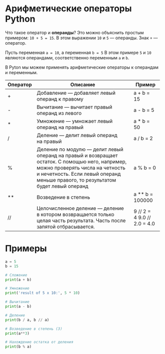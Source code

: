 # Арифметические операторы Python

Что такое оператор и **операнды**? Это можно объяснить простым примером: `10 + 5 = 15`. В этом выражении `10` и `5` — операнды. Знак `+` — оператор.

Пусть переменная `a = 10`, а переменная `b = 5`
В этом примере `5` и `10` являются операндами, соответственно переменным `a` и `b`.

В Pyton мы можем применять арифметические операторы к операндам и переменным.

| Оператор | Описание | Пример |
| --- | --- | --- |
| + | Добавление — добавляет левый операнд к правому | a + b = 15 |
| - | Вычитание — вычитает правый операнд из левого | a - b = 5 |
| * | Умножение — умножает левый операнд на правый | a * b = 50 |
| / | Деление — делит левый операнд на правый | a / b = 2 |
| % | Деление по модулю — делит левый операнд на правый и возвращает остаток. С помощью него, например, можно проверять числа на четность и нечетность. Если левый операнд меньше правого, то результатом будет левый операнд | a % b = 0 |
| ** | Возведение в степень | a ** b = 100000 |
| // | Целочисленное деление — деление в котором возвращается только целая часть результата. Часть после запятой отбрасывается. | 9 // 2 = 4 9.0 // 2.0 = 4.0 |


# Примеры

```python
a = 5
b = 15

# Сложение
print(a + b)

# Умножение
print('result of 5 x 10:', 5 * 10)

# Вычитание
print(a - b)

# Деление
print(b / a, b // a)

# Возведение в степень (3)
print(a**3)

# Нахождение остатка от деления
print(b % a)
```
